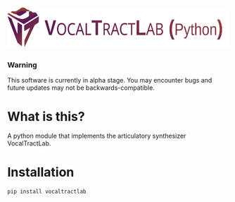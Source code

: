 # <a href="https://www.vocaltractlab.de/"><img alt="VocalTractLab" src="/VocalTractLab/logo/VocalTractLabPythonLogo.svg" height="90"></a>

### Warning
This software is currently in alpha stage. You may encounter bugs and future updates may not be backwards-compatible.

# What is this?
A python module that implements the articulatory synthesizer VocalTractLab.

# Installation

    pip install vocaltractlab
